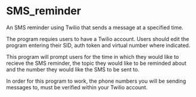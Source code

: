 # SMS_reminder
An SMS reminder using Twilio that sends a message at a specified time.

The program requies users to have a Twilio account.
Users should edit the program entering their SID, auth token and virtual number where indicated.

This program will prompt users for the time in which they would like to recieve the SMS reminder,
the topic they would like to be reminded about and the number they would like the SMS to be sent to.

In order for this program to work, the phone numbers you will be sending messages to, must be verified within your 
Twilio account.
